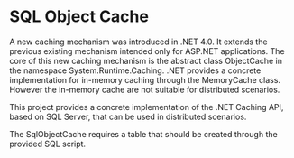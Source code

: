 SQL Object Cache
================

A new caching mechanism was introduced in .NET 4.0. It extends the previous existing mechanism 
intended only for ASP.NET applications. The core of this new caching mechanism is the abstract class ObjectCache 
in the namespace System.Runtime.Caching. .NET provides a concrete implementation for in-memory caching 
through the MemoryCache class. However the in-memory cache are not suitable for distributed scenarios. 

This project provides a concrete implementation of the .NET Caching API, based on SQL Server, 
that can be used in distributed scenarios.

The SqlObjectCache requires a table that should be created through the provided SQL script.
